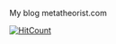 My blog metatheorist.com



[![HitCount](http://hits.dwyl.com/IrisVanRooij/irisvanrooijgithubio.svg)](http://hits.dwyl.com/IrisVanRooij/irisvanrooijgithubio)
